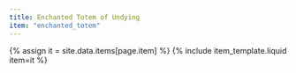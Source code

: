 ```yaml
---
title: Enchanted Totem of Undying
item: "enchanted_totem"
---
```


{% assign it = site.data.items[page.item] %}
{% include item_template.liquid item=it %}

